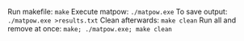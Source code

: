 Run makefile: `make`
Execute matpow: `./matpow.exe`
To save output: `./matpow.exe >results.txt`
Clean afterwards: `make clean`
Run all and remove at once: `make; ./matpow.exe; make clean`